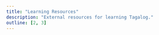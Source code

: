 ```yaml
---
title: "Learning Resources"
description: "External resources for learning Tagalog."
outline: [2, 3]
---
```

